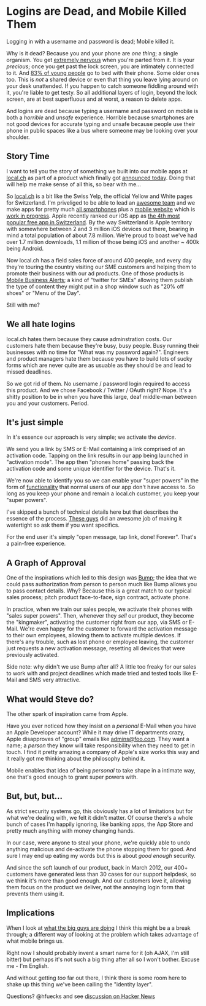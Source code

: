 Logins are Dead, and Mobile Killed Them
=======================================

Logging in with a username and password is dead; Mobile killed it.

Why is it dead? Because you and your phone are _one thing_; a single organism. You get [extremely nervous](http://en.wikipedia.org/wiki/Nomophobia) when you're parted from it. It is your _precious_; once you get past the lock screen, you are intimately connected to it. And [83% of young people](http://www.onlineschools.org/visual-academy/always-connected/) go to bed with their phone. Some older ones too. This is _not_ a shared device or even that thing you leave lying around on your desk unattended. If you happen to catch someone fiddling around with it, you're liable to get testy. So all additional layers of login, beyond the lock screen, are at best superfluous and at worst, a reason to delete apps.

And logins are dead because typing a username and password on mobile is both a _horrible_ and _unsafe_ experience. Horrible because smartphones are not good devices for accurate typing and unsafe because people use their phone in public spaces like a bus where someone may be looking over your shoulder.

Story Time
----------

I want to tell you the story of something we built into our mobile apps at <a href="http://www.local.ch">local.ch</a> as part of a product which finally got <a href="http://www.telecompaper.com/news/localch-offers-real-time-mobile-business-alerts">announced today</a>. Doing that will help me make sense of all this, so bear with me...

So <a href="http://www.local.ch">local.ch</a> is a bit like the Swiss Yelp, the official Yellow and White pages for Switzerland. I'm priveliged to be able to lead an [awesome team](https://twitter.com/#!/hfuecks/local-ch-mobile) and we make apps for pretty much [all smartphones](http://info.local.ch/directories/mobile) plus a [mobile website](http://mobile.local.ch) which is [work in progress](http://i.local.ch). Apple recently ranked our iOS app as [the 4th most popular free app in Switzerland](http://www.20min.ch/digital/dossier/apple/story/Die-beliebtesten-iPhone-Apps-aller-Zeiten-28833506). By the way Switzerland is Apple territory with somewhere between 2 and 3 million iOS devices out there, bearing in mind a total population of about 7.8 million. We're proud to boast we've had over 1.7 million downloads, 1.1 million of those being iOS and another ~ 400k being Android.

Now local.ch has a field sales force of around 400 people, and every day they're touring the country visiting our SME customers and helping them to promote their business with our ad products. One of those products is <a href="http://www.telecompaper.com/news/localch-offers-real-time-mobile-business-alerts">Mobile Business Alerts</a>; a kind of "twitter for SMEs" allowing them publish the type of content they might put in a shop window such as "20% off shoes" or "Menu of the Day".

Still with me?

We all hate logins
------------------

local.ch hates them because they cause adminstration costs. Our customers hate them because they're busy, busy people. Busy running their businesses with no time for "What was my password again?". Engineers and product managers hate them because you have to build lots of sucky forms which are never quite are as usuable as they should be and lead to missed deadlines.

So we got rid of them. No username / password login required to access this product. And we chose Facebook / Twitter / OAuth right? Nope. It's a shitty position to be in when you have this large, deaf middle-man between you and your customers. Period.

It's just simple
----------------

In it's essence our approach is very simple; we activate the _device_.

We send you a link by SMS or E-Mail containing a link comprised of an activation code. Tapping on the link results in our app being launched in "activation mode". The app then "phones home" passing back the activation code and some unique identifier for the device. That's it.

We're now able to identify you so we can enable your "super powers" in the form of [functionality](http://mba.local.ch/en/2012/07/12/step-by-step-your-first-offer/) that normal users of our app don't have access to. So long as you keep your phone and remain a local.ch customer, you keep your "super powers".

I've skipped a bunch of technical details here but that describes the essence of the process. [These guys](https://twitter.com/#!/hfuecks/local-ch-mobile) did an awesome job of making it watertight so ask them if you want specifics.

For the end user it's simply "open message, tap link, done! Forever". That's a pain-free experience.

A Graph of Approval
-------------------

One of the inspirations which led to this design was [Bump](https://bu.mp/); the idea that we could pass authorization from person to person much like Bump allows you to pass contact details. Why? Because this is a great match to our typical sales process; pitch product face-to-face, sign contract, activate phone.

In practice, when we train our sales people, we activate their phones with "sales super powers". Then, whenever they _sell_ our product, they become the "kingmaker", activating the customer right from our app, via SMS or E-Mail. We're even happy for the customer to forward the activation message to their own employees, allowing them to activate multiple devices. If there's any trouble, such as lost phone or employee leaving, the customer just requests a new activation message, resetting all devices that were previously activated.

Side note: why didn't we use Bump after all? A little too freaky for our sales to work with and project deadlines which made tried and tested tools like E-Mail and SMS very attractive.

What would Steve do?
--------------------

The other spark of inspiration came from Apple.

Have you ever noticed how they insist on a _personal_ E-Mail when you have an Apple Developer account? While it may drive IT departments crazy, Apple disapproves of "group" emails like admins@foo.com. They want a name; a _person_ they know will take responsibility when they need to get in touch. I find it pretty amazing a company of Apple's size works this way and it really got me thinking about the philosophy behind it.

Mobile enables that idea of being _personal_ to take shape in a intimate way, one that's good enough to grant super powers with.

But, but, but...
----------------

As strict security systems go, this obviously has a lot of limitations but for what we're dealing with, we felt it didn't matter. Of course there's a whole bunch of cases I'm happily ignoring, like banking apps, the App Store and pretty much anything with money changing hands.

In our case, were anyone to steal your phone, we're quickly able to undo anything malicious and de-activate the phone stopping them for good. And sure I may end up eating my words but this is about _good enough_ security.

And since the soft launch of our product, back in March 2012, our 400+ customers have generated less than 30 cases for our support helpdesk, so we think it's more than good enough. And our customers love it, allowing them focus on the product we deliver, not the annoying login form that prevents them using it.

Implications
------------

When I look at [what the big guys are doing](https://plus.google.com/105166600541125352541/posts/GZ2ePMeUjLG) I think this might be a a break through; a different way of looking at the problem which takes advantage of what mobile brings us.

Right now I should probably invent a smart name for it (oh AJAX, I'm still bitter) but perhaps it's not such a big thing after all so I won't bother. Excuse me - I'm English.

And without getting _too_ far out there, I think there is some room here to shake up this thing we've been calling the "identity layer".

Questions? @hfuecks and see [discussion on Hacker News](http://news.ycombinator.com/item?id=4240407)